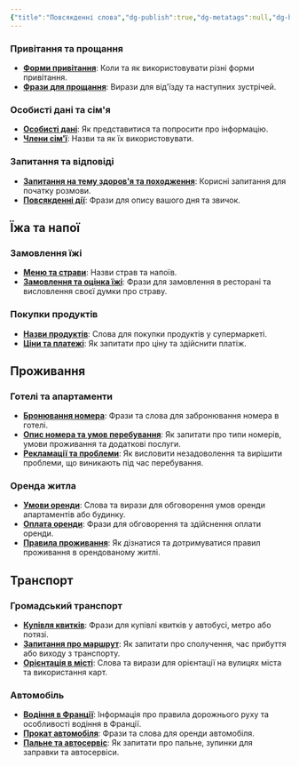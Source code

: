 ```yaml
---
{"title":"Повсякденні слова","dg-publish":true,"dg-metatags":null,"dg-home":null,"permalink":"/slovnikovij-zapas/povsyakdenni-slova/","dgPassFrontmatter":true,"noteIcon":""}
---
```



### Привітання та прощання
- **[Форми привітання](Форми-привітання)**: Коли та як використовувати різні форми привітання.
- **[Фрази для прощання](Фрази-для-прощання)**: Вирази для від'їзду та наступних зустрічей.

### Особисті дані та сім'я
- **[Особисті дані](Особисті-дані)**: Як представитися та попросити про інформацію.
- **[Члени сім'ї](Члени-сім'ї)**: Назви та як їх використовувати.

### Запитання та відповіді
- **[Запитання на тему здоров'я та походження](Запитання-на-тему-здоров'я-та-походження)**: Корисні запитання для початку розмови.
- **[Повсякденні дії](Повсякденні-дії)**: Фрази для опису вашого дня та звичок.

## Їжа та напої
### Замовлення їжі
- **[Меню та страви](Меню-та-страви)**: Назви страв та напоїв.
- **[Замовлення та оцінка їжі](Замовлення-та-оцінка-їжі)**: Фрази для замовлення в ресторані та висловлення своєї думки про страву.

### Покупки продуктів
- **[Назви продуктів](Назви-продуктів)**: Слова для покупки продуктів у супермаркеті.
- **[Ціни та платежі](Ціни-та-платежі)**: Як запитати про ціну та здійснити платіж.


## Проживання

 ### Готелі та апартаменти

- **[Бронювання номера](Бронювання-номера)**: Фрази та слова для забронювання номера в готелі.
- **[Опис номера та умов перебування](Опис-номера-та-умов-перебування)**: Як запитати про типи номерів, умови проживання та додаткові послуги.
- **[Рекламації та проблеми](Рекламації-та-проблеми)**: Як висловити незадоволення та вирішити проблеми, що виникають під час перебування.

### Оренда житла
- **[Умови оренди](Умови-оренди)**: Слова та вирази для обговорення умов оренди апартаментів або будинку.
- **[Оплата оренди](Оплата-оренди)**: Фрази для обговорення та здійснення оплати оренди.
- **[Правила проживання](Правила-проживання)**: Як дізнатися та дотримуватися правил проживання в орендованому житлі.

## Транспорт

### Громадський транспорт
- **[Купівля квитків](Купівля-квитків)**: Фрази для купівлі квитків у автобусі, метро або потязі.
- **[Запитання про маршрут](Запитання-про-маршрут)**: Як запитати про сполучення, час прибуття або виходу з транспорту.
- **[Орієнтація в місті](Орієнтація-в-місті)**: Слова та вирази для орієнтації на вулицях міста та використання карт.

### Автомобіль
- **[Водіння в Франції](Водіння-в-Франції)**: Інформація про правила дорожнього руху та особливості водіння в Франції.
- **[Прокат автомобіля](Прокат-автомобіля)**: Фрази та слова для оренди автомобіля.
- **[Пальне та автосервіс](Пальне-та-автосервіс)**: Як запитати про пальне, зупинки для заправки та автосервіси.
